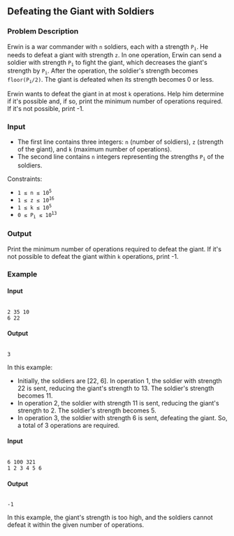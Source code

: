 <h2>Defeating the Giant with Soldiers</h2>

<h3>Problem Description</h3>

<p>Erwin is a war commander with <code>n</code> soldiers, each with a strength <code>P<sub>i</sub></code>. He needs to defeat a giant with strength <code>z</code>. In one operation, Erwin can send a soldier with strength <code>P<sub>i</sub></code> to fight the giant, which decreases the giant's strength by <code>P<sub>i</sub></code>. After the operation, the soldier's strength becomes <code>floor(P<sub>i</sub>/2)</code>. The giant is defeated when its strength becomes 0 or less.</p>

<p>Erwin wants to defeat the giant in at most <code>k</code> operations. Help him determine if it's possible and, if so, print the minimum number of operations required. If it's not possible, print -1.</p>

<h3>Input</h3>

<ul>
  <li>The first line contains three integers: <code>n</code> (number of soldiers), <code>z</code> (strength of the giant), and <code>k</code> (maximum number of operations).</li>
  <li>The second line contains <code>n</code> integers representing the strengths <code>P<sub>i</sub></code> of the soldiers.</li>
</ul>

<p>Constraints:</p>
<ul>
  <li><code>1 ≤ n ≤ 10<sup>5</sup></code></li>
  <li><code>1 ≤ z ≤ 10<sup>16</sup></code></li>
  <li><code>1 ≤ k ≤ 10<sup>5</sup></code></li>
  <li><code>0 ≤ P<sub>i</sub> ≤ 10<sup>13</sup></code></li>
</ul>

<h3>Output</h3>

<p>Print the minimum number of operations required to defeat the giant. If it's not possible to defeat the giant within <code>k</code> operations, print -1.</p>

<h3>Example</h3>

<h4>Input</h4>
<pre><code>
2 35 10
6 22
</code></pre>

<h4>Output</h4>
<pre><code>
3
</code></pre>

<p>In this example:</p>
<ul>
  <li>Initially, the soldiers are [22, 6]. In operation 1, the soldier with strength 22 is sent, reducing the giant's strength to 13. The soldier's strength becomes 11.</li>
  <li>In operation 2, the soldier with strength 11 is sent, reducing the giant's strength to 2. The soldier's strength becomes 5.</li>
  <li>In operation 3, the soldier with strength 6 is sent, defeating the giant. So, a total of 3 operations are required.</li>
</ul>

<h4>Input</h4>
<pre><code>
6 100 321
1 2 3 4 5 6
</code></pre>

<h4>Output</h4>
<pre><code>
-1
</code></pre>

<p>In this example, the giant's strength is too high, and the soldiers cannot defeat it within the given number of operations.</p>
